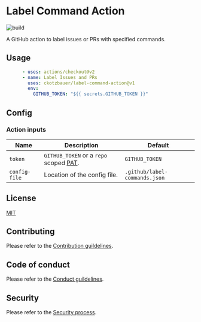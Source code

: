 # Label Command Action

![build](https://github.com/ckotzbauer/label-command-action/workflows/build/badge.svg)

A GitHub action to label issues or PRs with specified commands.

## Usage

```yml
      - uses: actions/checkout@v2
      - name: Label Issues and PRs
        uses: ckotzbauer/label-command-action@v1
        env:
          GITHUB_TOKEN: "${{ secrets.GITHUB_TOKEN }}"
```

## Config



### Action inputs

| Name | Description | Default |
| --- | --- | --- |
| `token` | `GITHUB_TOKEN` or a `repo` scoped [PAT](https://docs.github.com/en/github/authenticating-to-github/creating-a-personal-access-token). | `GITHUB_TOKEN` |
| `config-file` | Location of the config file. | `.github/label-commands.json` |


## License

[MIT](LICENSE)

## Contributing

Please refer to the [Contribution guildelines](https://github.com/ckotzbauer/.github/blob/main/CONTRIBUTING.md).

## Code of conduct

Please refer to the [Conduct guildelines](https://github.com/ckotzbauer/.github/blob/main/CODE_OF_CONDUCT.md).

## Security

Please refer to the [Security process](https://github.com/ckotzbauer/.github/blob/main/SECURITY.md).

